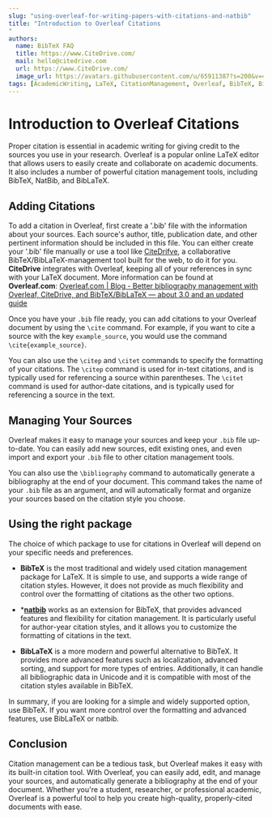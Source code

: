 ```yaml
---
slug: "using-overleaf-for-writing-papers-with-citations-and-natbib"
title: "Introduction to Overleaf Citations
"
authors:
  name: BibTeX FAQ
  title: https://www.CiteDrive.com/
  mail: hello@citedrive.com
  url: https://www.CiteDrive.com/
  image_url: https://avatars.githubusercontent.com/u/65911387?s=200&v=4
tags: [AcademicWriting, LaTeX, CitationManagement, Overleaf, BibTeX, BibLaTeX, natbib, Zotero, Mendeley, Research, WritingTips, Academia, ScholarlyWriting, References]
---
```


# Introduction to Overleaf Citations

Proper citation is essential in academic writing for giving credit to the sources you use in your research. Overleaf is a popular online LaTeX editor that allows users to easily create and collaborate on academic documents. It also includes a number of powerful citation management tools, including BibTeX, NatBib, and BibLaTeX.

## Adding Citations

To add a citation in Overleaf, first create a '.bib' file with the information about your sources. Each source's author, title, publication date, and other pertinent information should be included in this file. You can either create your '.bib' file manually or use a tool like [CiteDrifve](https://www.citedrive.com/), a collaborative BibTeX/BibLaTeX-management tool built for the web, to do it for you. **CiteDrive** integrates with Overleaf, keeping all of your references in sync with your LaTeX document.  More information can be found at **Overleaf.com**: 
[Overleaf.com | Blog - Better bibliography management with Overleaf, CiteDrive, and BibTeX/BibLaTeX — about 3.0 and an updated guide](https://www.overleaf.com/blog/better-bibliography-management-with-overleaf-citedrive-and-bibtex-biblatex)

Once you have your `.bib` file ready, you can add citations to your Overleaf document by using the `\cite` command. For example, if you want to cite a source with the key `example_source`, you would use the command `\cite{example_source}`.

You can also use the `\citep` and `\citet` commands to specify the formatting of your citations. The `\citep` command is used for in-text citations, and is typically used for referencing a source within parentheses. The `\citet` command is used for author-date citations, and is typically used for referencing a source in the text.

## Managing Your Sources

Overleaf makes it easy to manage your sources and keep your `.bib` file up-to-date. You can easily add new sources, edit existing ones, and even import and export your `.bib` file to other citation management tools.

You can also use the `\bibliography` command to automatically generate a bibliography at the end of your document. This command takes the name of your `.bib` file as an argument, and will automatically format and organize your sources based on the citation style you choose.

## Using the right package

The choice of which package to use for citations in Overleaf will depend on your specific needs and preferences.

- **BibTeX** is the most traditional and widely used citation management package for LaTeX. It is simple to use, and supports a wide range of citation styles. However, it does not provide as much flexibility and control over the formatting of citations as the other two options.
* ***[natbib](/natbib)** works as an extension for BibTeX, that provides advanced features and flexibility for citation management. It is particularly useful for author-year citation styles, and it allows you to customize the formatting of citations in the text.

- **BibLaTeX** is a more modern and powerful alternative to BibTeX. It provides more advanced features such as localization, advanced sorting, and support for more types of entries. Additionally, it can handle all bibliographic data in Unicode and it is compatible with most of the citation styles available in BibTeX.

In summary, if you are looking for a simple and widely supported option, use BibTeX. If you want more control over the formatting and advanced features, use BibLaTeX or natbib.

## Conclusion

Citation management can be a tedious task, but Overleaf makes it easy with its built-in citation tool. With Overleaf, you can easily add, edit, and manage your sources, and automatically generate a bibliography at the end of your document. Whether you're a student, researcher, or professional academic, Overleaf is a powerful tool to help you create high-quality, properly-cited documents with ease.

